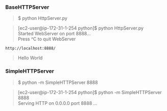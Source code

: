 ### BaseHTTPServer

>$ python HttpServer.py  

>[ec2-user@ip-172-31-1-254 python]$ python HttpServer.py  
>Started WebServer on port 8888...  
>Press ^C to quit WebServer  

`http://localhost:8888/`

>Hello World

### SimpleHTTPServer

>$ python -m SimpleHTTPServer 8888

>[ec2-user@ip-172-31-1-254 python]$ python -m SimpleHTTPServer 8888   
>Serving HTTP on 0.0.0.0 port 8888 ...


